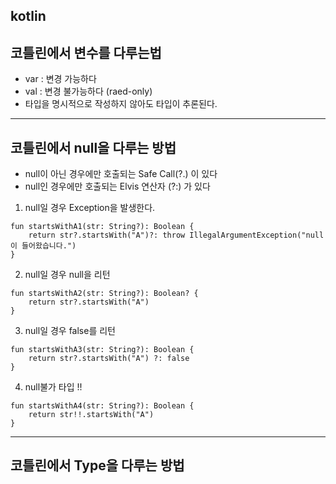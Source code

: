 ## kotlin

## 코틀린에서 변수를 다루는법
- var : 변경 가능하다
- val : 변경 불가능하다 (raed-only)
- 타입을 명시적으로 작성하지 않아도 타입이 추론된다.
--- 
## 코틀린에서 null을 다루는 방법
- null이 아닌 경우에만 호출되는 Safe Call(?.) 이 있다
- null인 경우에만 호출되는 Elvis 연산자 (?:) 가 있다
1. null일 경우 Exception을 발생한다.
```
fun startsWithA1(str: String?): Boolean {
    return str?.startsWith("A")?: throw IllegalArgumentException("null이 들어왔습니다.")
}
```
2. null일 경우 null을 리턴
```
fun startsWithA2(str: String?): Boolean? {
    return str?.startsWith("A")
}
```

3. null일 경우 false를 리턴
```
fun startsWithA3(str: String?): Boolean {
    return str?.startsWith("A") ?: false
}
```

4. null불가 타입 !!
```
fun startsWithA4(str: String?): Boolean {
    return str!!.startsWith("A")
}
```
--- 
## 코틀린에서 Type을 다루는 방법

